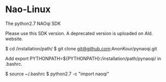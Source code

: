 # Nao-Linux
The python2.7 NAOqi SDK

Please use this SDK version. A deprecated version is uploaded on Ald. website.

$ cd /installation/path/
$ git clone git@github.com:AnonKour/pynaoqi.git

Add export PYTHONPATH=${PYTHONPATH}:/installation/path/pynaoqi/ in .bashrc.

$ source ~/.bashrc
$ python2.7 -c "import naoqi"
